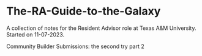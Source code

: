 # The-RA-Guide-to-the-Galaxy
A collection of notes for the Resident Advisor role at Texas A&amp;M University.
Started on 11-07-2023.

Community Builder Submissions:
the second try part 2


